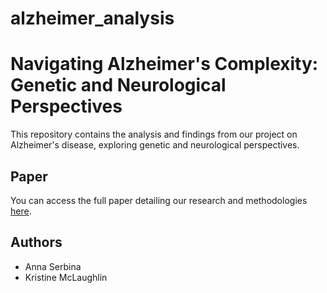 # alzheimer_analysis
# Navigating Alzheimer's Complexity: Genetic and Neurological Perspectives

This repository contains the analysis and findings from our project on Alzheimer's disease, exploring genetic and neurological perspectives. 

## Paper

You can access the full paper detailing our research and methodologies [here](https://github.com/aserbina28/alzheimer_analysis/blob/main/Final%20Data%20Report%20(1).pdf).

## Authors

- Anna Serbina 
- Kristine McLaughlin
